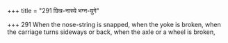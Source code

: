 +++
title = "291 छिन्न-नास्ये भग्न-युगे"

+++
291	When the nose-string is snapped, when the yoke is broken, when the carriage turns sideways or back, when the axle or a wheel is broken,